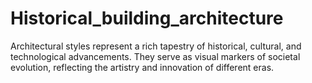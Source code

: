 # Historical_building_architecture
Architectural styles represent a rich tapestry of historical, cultural, and technological advancements. They serve as visual markers of societal evolution, reflecting the artistry and innovation of different eras.
